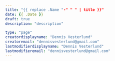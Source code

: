 ```yaml
---
title: "{{ replace .Name "-" " " | title }}"
date: {{ .Date }}
draft: true
description: "description"

type: "page"
creatordisplayname: "Dennis Vesterlund"
creatoremail: "dennisvesterlund@gmail.com"
lastmodifierdisplayname: "Dennis Vesterlund"
lastmodifieremail: "dennisvesterlund@gmail.com"
---
```



